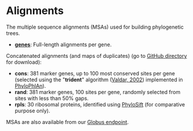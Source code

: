 Alignments
==========

The multiple sequence alignments (MSAs) used for building phylogenetic trees.

- [**genes**](genes): Full-length alignments per gene.

Concatenated alignments (and maps of duplicates) (go to [GitHub directory](https://github.com/biocore/wol/tree/master/data/alignments) for download):

- **cons**: 381 marker genes, up to 100 most conserved sites per gene (selected using the "**trident**" algorithm ([Valdar, 2002](https://onlinelibrary.wiley.com/doi/full/10.1002/prot.10146)) implemented in [PhyloPhlAn](https://bitbucket.org/nsegata/phylophlan/wiki/Home)).
- **rand**: 381 marker genes, 100 sites per gene, randomly selected from sites with less than 50% gaps.
- **rpls**: 30 ribosomal proteins, identified using [PhyloSift](https://phylosift.wordpress.com/) (for comparative purpose only).

MSAs are also available from our [Globus endpoint](https://www.globus.org/app/transfer?origin_id=23fd07dc-b6c8-11e8-8bf8-0a1d4c5c824a&origin_path=%2F).
